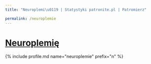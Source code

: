 ```yaml
---
title: "Neuroplemi\u0119 | Statystyki patronite.pl | Patromierz"

permalink: /neuroplemie
---
```


# [Neuroplemię](https://patronite.pl/neuroplemie)

{% include profile.md name="neuroplemie" prefix="n" %}
